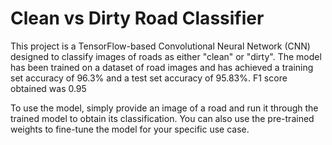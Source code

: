 # Clean vs Dirty Road Classifier
This project is a TensorFlow-based Convolutional Neural Network (CNN) designed to classify images of roads as either "clean" or "dirty". The model has been trained on a dataset of road images and has achieved a training set accuracy of 96.3% and a test set accuracy of 95.83%. F1 score obtained was 0.95

To use the model, simply provide an image of a road and run it through the trained model to obtain its classification. You can also use the pre-trained weights to fine-tune the model for your specific use case.

